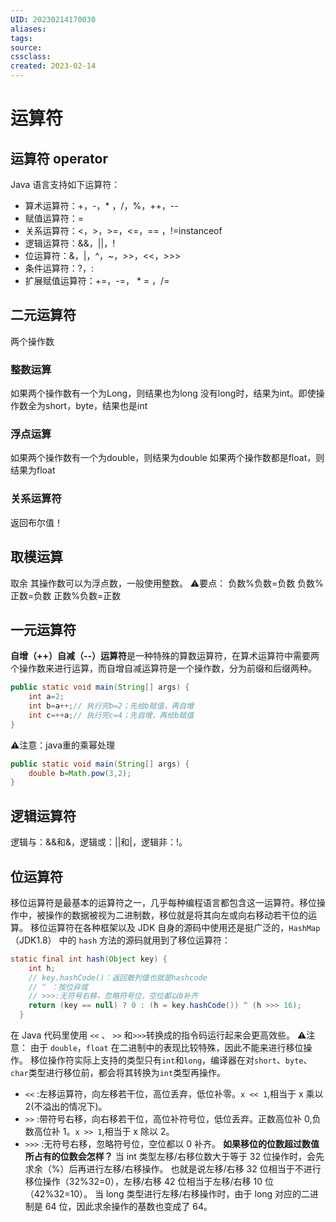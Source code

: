 ```yaml
---
UID: 20230214170030 
aliases: 
tags: 
source: 
cssclass: 
created: 2023-02-14
---
```


# 运算符

## 运算符 operator
Java 语言支持如下运算符：
* 算术运算符：+，-，* ，/，%，++，--
* 赋值运算符：=
* 关系运算符：<，>，>=，<=，== ，!=instanceof
* 逻辑运算符：&&，||，!
* 位运算符：&，|，^，~，>>，<<，>>>
* 条件运算符：?，:
* 扩展赋值运算符：+=，-=， * = ，/=
## 二元运算符
两个操作数
### 整数运算
如果两个操作数有一个为Long，则结果也为long
没有long时，结果为int。即使操作数全为short，byte，结果也是int
### 浮点运算
如果两个操作数有一个为double，则结果为double
如果两个操作数都是float，则结果为float
### 关系运算符
返回布尔值！
## 取模运算
取余
其操作数可以为浮点数，一般使用整数。
⚠️要点：
负数%负数=负数
负数%正数=负数
正数%负数=正数
## 一元运算符
**自增（++）自减（--）运算符**是一种特殊的算数运算符，在算术运算符中需要两个操作数来进行运算，而自增自减运算符是一个操作数，分为前缀和后缀两种。
```Java
public static void main(String[] args) {
	int a=2;
	int b=a++;// 执行完b=2；先给b赋值，再自增
	int c=++a;// 执行完c=4；先自增，再给b赋值
}
```
⚠️注意：java重的乘幂处理
```Java
public static void main(String[] args) {
	double b=Math.pow(3,2);
}
```
## 逻辑运算符
逻辑与：&&和&，逻辑或：||和|，逻辑非：!。
## 位运算符
移位运算符是最基本的运算符之一，几乎每种编程语言都包含这一运算符。移位操作中，被操作的数据被视为二进制数，移位就是将其向左或向右移动若干位的运算。
移位运算符在各种框架以及 JDK 自身的源码中使用还是挺广泛的，`HashMap`（JDK1.8） 中的 `hash` 方法的源码就用到了移位运算符：
```Java
static final int hash(Object key) {
    int h;
    // key.hashCode()：返回散列值也就是hashcode
    // ^ ：按位异或
    // >>>:无符号右移，忽略符号位，空位都以0补齐
    return (key == null) ? 0 : (h = key.hashCode()) ^ (h >>> 16);
  }
```
在 Java 代码里使用 `<<` 、 `>>` 和`>>>`转换成的指令码运行起来会更高效些。
⚠️注意：
由于 `double`，`float` 在二进制中的表现比较特殊，因此不能来进行移位操作。
移位操作符实际上支持的类型只有`int`和`long`，编译器在对`short`、`byte`、`char`类型进行移位前，都会将其转换为`int`类型再操作。
-   `<<` :左移运算符，向左移若干位，高位丢弃，低位补零。`x << 1`,相当于 x 乘以 2(不溢出的情况下)。
-   `>>` :带符号右移，向右移若干位，高位补符号位，低位丢弃。正数高位补 0,负数高位补 1。`x >> 1`,相当于 x 除以 2。
-  `>>>` :无符号右移，忽略符号位，空位都以 0 补齐。
**如果移位的位数超过数值所占有的位数会怎样？**
当 int 类型左移/右移位数大于等于 32 位操作时，会先求余（%）后再进行左移/右移操作。
也就是说左移/右移 32 位相当于不进行移位操作（32%32=0），左移/右移 42 位相当于左移/右移 10 位（42%32=10）。
当 long 类型进行左移/右移操作时，由于 long 对应的二进制是 64 位，因此求余操作的基数也变成了 64。